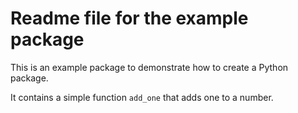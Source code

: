 # Readme file for the example package

This is an example package to demonstrate how to create a Python package.

It contains a simple function  `add_one`  that adds one to a number.
